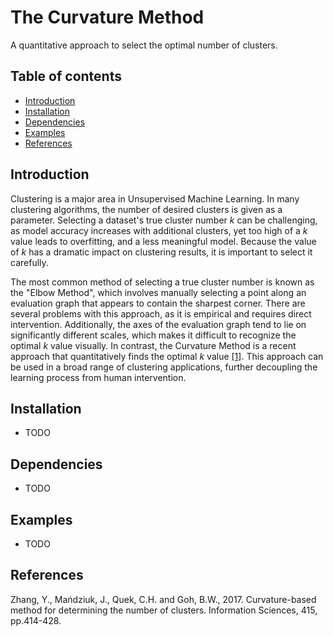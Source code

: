 # The Curvature Method

A quantitative approach to select the optimal number of clusters.

## Table of contents
* [Introduction](#introduction)
* [Installation](#installation)
* [Dependencies](#dependencies)
* [Examples](#examples)
* [References](#references)

## Introduction

Clustering is a major area in Unsupervised Machine Learning. In many
clustering algorithms, the number of desired clusters is given as a
parameter. Selecting a dataset's true cluster number _k_ can be 
challenging, as model accuracy increases with additional clusters, yet 
too high of a _k_ value leads to overfitting, and a less meaningful model. 
Because the value of _k_ has a dramatic impact on clustering results, 
it is important to select it carefully.

The most common method of selecting a true cluster number is known as
the "Elbow Method", which involves manually selecting a point along an
evaluation graph that appears to contain the sharpest corner. There are
several problems with this approach, as it is empirical and requires direct
intervention. Additionally, the axes of the evaluation graph tend to lie on 
significantly different scales, which makes it difficult to recognize the 
optimal _k_ value visually. In contrast, the Curvature Method is a recent 
approach that quantitatively finds the optimal _k_ value [[1]](#1). This 
approach can be used in a broad range of clustering applications, further 
decoupling the learning process from human intervention.

## Installation
* TODO

## Dependencies
* TODO

## Examples
* TODO

## References
<a name="1"></a>
Zhang, Y., Mańdziuk, J., Quek, C.H. and Goh, B.W., 2017.
Curvature-based method for determining the number of clusters.
Information Sciences, 415, pp.414-428.
